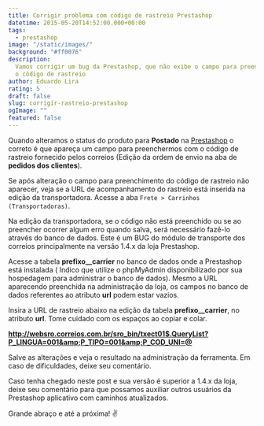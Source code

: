 ```yaml
---
title: Corrigir problema com código de rastreio Prestashop
datetime: 2015-05-20T14:52:00.000+00:00
tags:
  - prestashop
image: "/static/images/"
background: "#ff0076"
description:
  Vamos corrigir um bug da Prestashop, que não exibe o campo para preencher
  o código de rastreio
author: Eduardo Lira
rating: 5
draft: false
slug: corrigir-rastreio-prestashop
ogImage: ""
featured: false
---
```


Quando alteramos o status do produto para **Postado** na [Prestashop] o correto é que apareça um campo para preenchermos com o código de rastreio fornecido pelos correios (Edição da ordem de envio na aba de **pedidos dos clientes**).

Se após alteração o campo para preenchimento do código de rastreio não aparecer, veja se a URL de acompanhamento do rastreio está inserida na edição da transportadora. Acesse a aba <code>Frete > Carrinhos (Transportadoras)</code>.

Na edição da transportadora, se o código não está preenchido ou se ao preencher ocorrer algum erro quando salva, será necessário fazê-lo através do banco de dados. Este é um BUG do módulo de transporte dos correios principalmente na versão 1.4.x da loja Prestashop.

Acesse a tabela **prefixo\_\_carrier** no banco de dados onde a Prestashop está instalada ( Indico que utilize o phpMyAdmin disponibilizado por sua hospedagem para administrar o banco de dados).
Mesmo a URL aparecendo preenchida na administração da loja, os campos no banco de dados referentes ao atributo **url** podem estar vazios.

Insira a URL de rastreio abaixo na edição da tabela **prefixo\_\_carrier**, no atributo **url**. Tome cuidado com os espaços ao copiar e colar.

**http://websro.correios.com.br/sro_bin/txect01$.QueryList?P_LINGUA=001&amp;P_TIPO=001&amp;P_COD_UNI=@**

Salve as alterações e veja o resultado na administração da ferramenta.
Em caso de dificuldades, deixe seu comentário.

Caso tenha chegado neste post e sua versão é superior a 1.4.x da loja, deixe seu comentário para que possamos auxiliar outros usuários da Prestashop aplicativo com caminhos atualizados.

Grande abraço e até a próxima!
:v:

[prestashop]: https://www.prestashop.com/pt/
